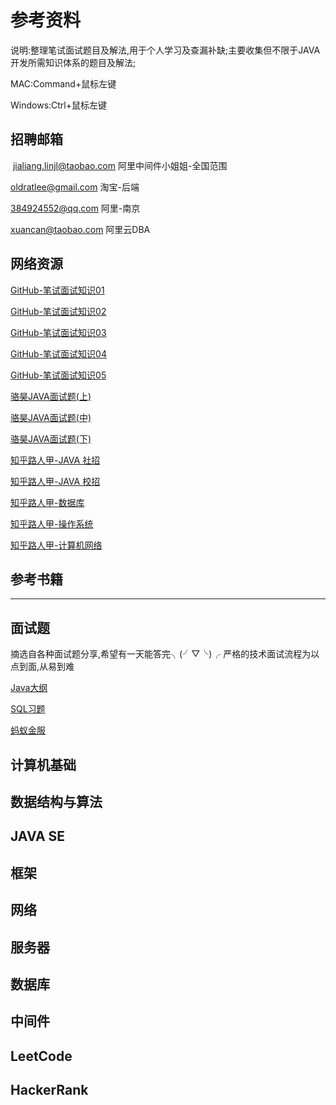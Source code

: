 # 参考资料

说明:整理笔试面试题目及解法,用于个人学习及查漏补缺;主要收集但不限于JAVA开发所需知识体系的题目及解法;

MAC:Command+鼠标左键

Windows:Ctrl+鼠标左键



## 招聘邮箱

 [jialiang.linjl@taobao.com](mailto:jialiang.linjl@taobao.com) 阿里中间件小姐姐-全国范围

[oldratlee@gmail.com](mailto:oldratlee@gmail.com) 淘宝-后端

[384924552@qq.com](mailto:384924552@qq.com) 阿里-南京

xuancan@taobao.com 阿里云DBA



## 网络资源

[GitHub-笔试面试知识01](https://github.com/CyC2018/Interview-Notebook)

[GitHub-笔试面试知识02](https://hit-alibaba.github.io/interview/index.html)

[GitHub-笔试面试知识03](https://github.com/crossoverJie/Java-Interview)

[GitHub-笔试面试知识04](https://github.com/Snailclimb/Java-Guide)

[GitHub-笔试面试知识05](https://github.com/kdn251/interviews/blob/master/README-zh-cn.md)

[骆昊JAVA面试题(上)](https://blog.csdn.net/jackfrued/article/details/44921941)

[骆昊JAVA面试题(中)](https://blog.csdn.net/jackfrued/article/details/44931137)

[骆昊JAVA面试题(下)](https://blog.csdn.net/jackfrued/article/details/44931161)

[知乎路人甲-JAVA 社招](https://zhuanlan.zhihu.com/p/21551758)

[知乎路人甲-JAVA 校招](https://zhuanlan.zhihu.com/p/21513402)

[知乎路人甲-数据库](https://zhuanlan.zhihu.com/p/23713529)

[知乎路人甲-操作系统](https://zhuanlan.zhihu.com/p/23755202)

[知乎路人甲-计算机网络](https://zhuanlan.zhihu.com/p/24001696)

## 参考书籍





------

## 面试题

摘选自各种面试题分享,希望有一天能答完╮(╯▽╰)╭ 严格的技术面试流程为以点到面,从易到难

[Java大纲](https://github.com/dragonAllen/MyNotes/blob/master/Interview/Java%E5%A4%A7%E7%BA%B2.md)

[SQL习题](https://github.com/dragonAllen/MyNotes/blob/master/Interview/SQL%E4%B9%A0%E9%A2%98.md)

[蚂蚁金服](https://github.com/dragonAllen/MyNotes/blob/master/Interview/%E8%9A%82%E8%9A%81%E9%87%91%E6%9C%8D.md)



## 计算机基础



## 数据结构与算法



## JAVA SE



## 框架



## 网络



## 服务器



## 数据库



## 中间件



## LeetCode



## HackerRank
